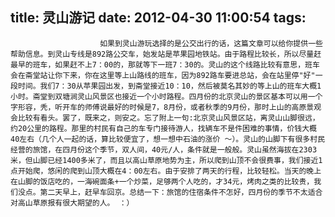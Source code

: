 title: 灵山游记
date: 2012-04-30 11:00:54
tags: 
---


						如果到灵山游玩选择的是公交出行的话，这篇文章可以给你提供一些帮助信息。到灵山专线是892路公交车，始发站是苹果园地铁站。由于路程比较长，所以尽量赶最早的班车，如果赶不上7：00的，那就等下一班7：30的。灵山的这个线路比较有意思，班车会在斋堂站让你下来，你在这里等上山路线的班车，因为892路车要进总站，会在站里停"好"一段时间。我们7：30从苹果园出发，到斋堂接近10：10，然后被莫名其妙的等上山的班车大概1小时。斋堂到双塘涧灵山风景区也接近一个小时路程。四月份的北京灵山的景区基本可以用一个字形容，秃，听开车的师傅说最好的时候是7，8月份，或者秋季的9月份，那时上山的高原景观会比较有看头。罢了，既来之，则安之。忘了附上一句:北京灵山风景区站，离灵山山脚很远，约20公里的路程。那里的村民有自己的车专门接待游人，找辆车不是件困难的事情，价钱大概40左右（几个人一起的话，算比较便宜了，想一想中石油的涨价 ～）。灵山的山脚下有很多村民经营的旅馆，在四月份这个季节，双人间，40元/人，条件就是一般般。灵山虽然海拔在2303米，但山脚已经1400多米了，而且以高山草原地势为主，所以爬到山顶不会很费事，我们接近1点开始爬，悠闲的爬到山顶大概在4：00左右。由于安排了两天的行程，比较轻松。当天的晚上在山脚的饭店吃的，一海碗面条+一个炒菜，足够两个人吃的，才34元，烤肉之类的比较贵，我们没点。第二天早上，赶早车回京。总结一下：旅馆的住宿条件不怎好，四月份的季节不太适合对高山草原报有很大期望的人。 ：）                                   